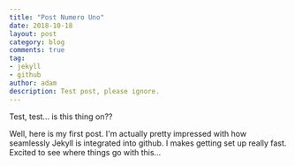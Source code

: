 ```yaml
---
title: "Post Numero Uno"
date: 2018-10-18
layout: post
category: blog
comments: true
tag:
- jekyll
- github
author: adam
description: Test post, please ignore.
---
```


Test, test... is this thing on??

Well, here is my first post. I'm actually pretty impressed with how seamlessly Jekyll is integrated into github. I makes getting set up really fast. Excited to see where things go with this...
